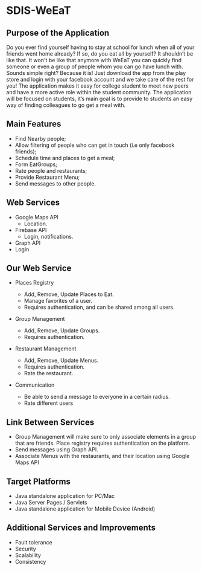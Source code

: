 # SDIS-WeEaT

## Purpose of the Application 
Do you ever find yourself having to stay at school for lunch when all of your friends went home already? If so, do you eat all by yourself? It shouldn’t be like that. It won't be like that anymore with WeEaT you can quickly find someone or even a group of people whom you can go have lunch with. Sounds simple right? Because it is! Just download the app from the play store and login with your facebook account and we take care of the rest for you! The application makes it easy for college student to meet new peers and have a more active role within the student community.
The application will be focused on students, it’s main goal is to provide to students an easy way of finding colleagues to go get a meal with.

## Main Features 
* Find Nearby people;
* Allow filtering of people who can get in touch (i.e only facebook friends);
* Schedule time and places to get a meal;
* Form EatGroups;
* Rate people and restaurants;
* Provide Restaurant Menu;
* Send messages to other people.

## Web Services 
* Google Maps API
	* Location.
* Firebase API 
	* Login, notifications.
* Graph API
 * Login
		
## Our Web Service
* Places Registry
	* Add, Remove, Update Places to Eat.
	* Manage favorites of a user.
	* Requires authentication, and can be shared among all users.

* Group Management
	* Add, Remove, Update Groups.
	* Requires authentication.

* Restaurant Management
	* Add, Remove, Update Menus.
	* Requires authentication.
	* Rate the restaurant.

* Communication
	* Be able to send a message to everyone in a certain radius.
	* Rate different users

## Link Between Services
* Group Management will make sure to only associate elements in a group that are friends.
  Place registry requires authentication on the platform.
* Send messages using Graph API.
* Associate Menus with the restaurants, and their location using Google Maps API

## Target Platforms 
* Java standalone application for PC/Mac 
* Java Server Pages / Servlets 
* Java standalone application for Mobile Device (Android) 

## Additional Services and Improvements
* Fault tolerance	
* Security
* Scalability
* Consistency
